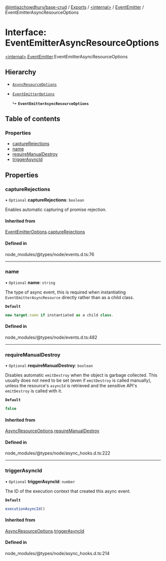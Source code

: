 [@imtiazchowdhury/base-crud](../README.md) / [Exports](../modules.md) / [\<internal\>](../modules/internal_.md) / [EventEmitter](../modules/internal_.EventEmitter.md) / EventEmitterAsyncResourceOptions

# Interface: EventEmitterAsyncResourceOptions

[\<internal\>](../modules/internal_.md).[EventEmitter](../modules/internal_.EventEmitter.md).EventEmitterAsyncResourceOptions

## Hierarchy

- [`AsyncResourceOptions`](internal_.AsyncResourceOptions.md)

- [`EventEmitterOptions`](internal_.EventEmitterOptions.md)

  ↳ **`EventEmitterAsyncResourceOptions`**

## Table of contents

### Properties

- [captureRejections](internal_.EventEmitter.EventEmitterAsyncResourceOptions.md#capturerejections)
- [name](internal_.EventEmitter.EventEmitterAsyncResourceOptions.md#name)
- [requireManualDestroy](internal_.EventEmitter.EventEmitterAsyncResourceOptions.md#requiremanualdestroy)
- [triggerAsyncId](internal_.EventEmitter.EventEmitterAsyncResourceOptions.md#triggerasyncid)

## Properties

### captureRejections

• `Optional` **captureRejections**: `boolean`

Enables automatic capturing of promise rejection.

#### Inherited from

[EventEmitterOptions](internal_.EventEmitterOptions.md).[captureRejections](internal_.EventEmitterOptions.md#capturerejections)

#### Defined in

node_modules/@types/node/events.d.ts:76

___

### name

• `Optional` **name**: `string`

The type of async event, this is required when instantiating `EventEmitterAsyncResource`
directly rather than as a child class.

**`Default`**

```ts
new.target.name if instantiated as a child class.
```

#### Defined in

node_modules/@types/node/events.d.ts:482

___

### requireManualDestroy

• `Optional` **requireManualDestroy**: `boolean`

Disables automatic `emitDestroy` when the object is garbage collected.
This usually does not need to be set (even if `emitDestroy` is called
manually), unless the resource's `asyncId` is retrieved and the
sensitive API's `emitDestroy` is called with it.

**`Default`**

```ts
false
```

#### Inherited from

[AsyncResourceOptions](internal_.AsyncResourceOptions.md).[requireManualDestroy](internal_.AsyncResourceOptions.md#requiremanualdestroy)

#### Defined in

node_modules/@types/node/async_hooks.d.ts:222

___

### triggerAsyncId

• `Optional` **triggerAsyncId**: `number`

The ID of the execution context that created this async event.

**`Default`**

```ts
executionAsyncId()
```

#### Inherited from

[AsyncResourceOptions](internal_.AsyncResourceOptions.md).[triggerAsyncId](internal_.AsyncResourceOptions.md#triggerasyncid)

#### Defined in

node_modules/@types/node/async_hooks.d.ts:214

